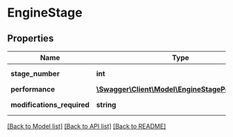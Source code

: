 # EngineStage

## Properties
Name | Type | Description | Notes
------------ | ------------- | ------------- | -------------
**stage_number** | **int** | Remap stage number. | [optional] 
**performance** | [**\Swagger\Client\Model\EngineStagePerformance**](EngineStagePerformance.md) |  | [optional] 
**modifications_required** | **string** | Modifications needed. | [optional] 

[[Back to Model list]](../../README.md#documentation-for-models) [[Back to API list]](../../README.md#documentation-for-api-endpoints) [[Back to README]](../../README.md)

